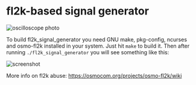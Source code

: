 # fl2k-based signal generator

![oscilloscope photo](https://l29ah.github.io/triangle.jpeg)

To build fl2k_signal_generator you need GNU make, pkg-config, ncurses and osmo-fl2k installed in your system. Just hit `make` to build it. Then after running `./fl2k_signal_generator` you will see something like this:

![screenshot](https://l29ah.github.io/fl2k_signal_generator_screenshot.png)

More info on fl2k abuse: https://osmocom.org/projects/osmo-fl2k/wiki
